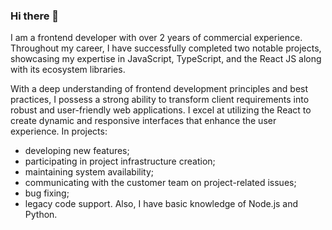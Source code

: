 ### Hi there 👋
I am a frontend developer with over 2 years of commercial experience. Throughout my career, I have successfully completed two notable projects, showcasing my expertise in JavaScript, TypeScript, and the React JS along with its ecosystem libraries.

With a deep understanding of frontend development principles and best practices, I possess a strong ability to transform client requirements into robust and user-friendly web applications. I excel at utilizing the React to create dynamic and responsive interfaces that enhance the user experience.
In projects:
- developing new features;
- participating in project infrastructure creation;
- maintaining system availability;
- communicating with the customer team on project-related issues;
- bug fixing;
- legacy code support.
Also, I have basic knowledge of Node.js and Python.
